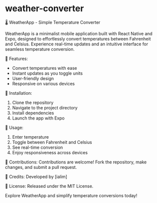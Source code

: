 # weather-converter
🌡️ WeatherApp - Simple Temperature Converter

WeatherApp is a minimalist mobile application built with React Native and Expo, designed to effortlessly convert temperatures between Fahrenheit and Celsius. Experience real-time updates and an intuitive interface for seamless temperature conversion. 

🚀 Features:
- Convert temperatures with ease
- Instant updates as you toggle units
- User-friendly design
- Responsive on various devices

🔧 Installation:
1. Clone the repository
2. Navigate to the project directory
3. Install dependencies
4. Launch the app with Expo

📱 Usage:
1. Enter temperature
2. Toggle between Fahrenheit and Celsius
3. See real-time conversion
4. Enjoy responsiveness across devices

🤝 Contributions:
Contributions are welcome! Fork the repository, make changes, and submit a pull request.

🙌 Credits:
Developed by [ialim]

📄 License:
Released under the MIT License.

Explore WeatherApp and simplify temperature conversions today!
